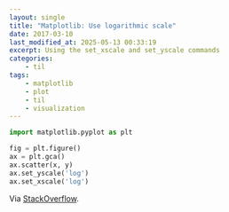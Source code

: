 ```yaml
---
layout: single
title: "Matplotlib: Use logarithmic scale"
date: 2017-03-10
last_modified_at: 2025-05-13 00:33:19
excerpt: Using the set_xscale and set_yscale commands
categories:
    - til
tags:
    - matplotlib
    - plot
    - til
    - visualization
---
```


```python
import matplotlib.pyplot as plt

fig = plt.figure()
ax = plt.gca()
ax.scatter(x, y)
ax.set_yscale('log')
ax.set_xscale('log')
```

Via [StackOverflow](http://stackoverflow.com/a/18774741/1257318).
